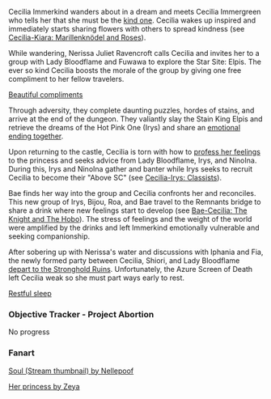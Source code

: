 Cecilia Immerkind wanders about in a dream and meets Cecilia Immergreen who tells her that she must be the [kind one](https://www.youtube.com/live/48HSA_GcOZ0?si=BmXYwLW7t-EgDrVB&t=627). Cecilia wakes up inspired and immediately starts sharing flowers with others to spread kindness (see [Cecilia-Kiara: Marillenknödel and Roses](#edge:cecilia-immerkind-takanashi-kiara-left-3-top-3)).

While wandering, Nerissa Juliet Ravencroft calls Cecilia and invites her to a group with Lady Bloodflame and Fuwawa to explore the Star Site: Elpis. The ever so kind Cecilia boosts the morale of the group by giving one free compliment to her fellow travelers.

[Beautiful compliments](#embed:https://www.youtube.com/live/48HSA_GcOZ0?si=m0OdMzJIttFapJqP)

Through adversity, they complete daunting puzzles, hordes of stains, and arrive at the end of the dungeon. They valiantly slay the Stain King Elpis and retrieve the dreams of the Hot Pink One (Irys) and share an [emotional ending together](https://www.youtube.com/live/48HSA_GcOZ0?si=72AIHtOd67m6mOTT&t=6367).

Upon returning to the castle, Cecilia is torn with how to [profess her feelings](https://www.youtube.com/watch?v=48HSA_GcOZ0&t=6610s) to the princess and seeks advice from Lady Bloodflame, Irys, and NinoIna. During this, Irys and NinoIna gather and banter while Irys seeks to recruit Cecilia to become their "Above SC" (see [Cecilia-Irys: Classists](#edge:cecilia-immerkind-hot-pink-one-right-2-right-1)). 

Bae finds her way into the group and Cecilia confronts her and reconciles. This new group of Irys, Bijou, Roa, and Bae travel to the Remnants bridge to share a drink where new feelings start to develop (see [Bae-Cecilia: The Knight and The Hobo](#edge:cecilia-immerkind-peasant-da-bae-bottom-2-top-2)). The stress of feelings and the weight of the world were amplified by the drinks and left Immerkind emotionally vulnerable and seeking companionship.

After sobering up with Nerissa's water and discussions with Iphania and Fia, the newly formed party between Cecilia, Shiori, and Lady Bloodflame [depart to the Stronghold Ruins](https://www.youtube.com/live/48HSA_GcOZ0?si=d7A8Eeu8Mggd-qH5&t=10381). Unfortunately, the Azure Screen of Death left Cecilia weak so she must part ways early to rest. 

[Restful sleep](#embed:https://www.youtube.com/live/48HSA_GcOZ0?si=T199bfN1vhes8XhF&t=10944)

### Objective Tracker - Project Abortion
No progress

### Fanart
[Soul (Stream thumbnail) by Nellepoof](https://x.com/nellepoof/status/1896555698835841279)

[Her princess by Zeya](https://x.com/NOminishki/status/1919330292319277410)